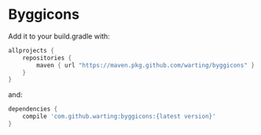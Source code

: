 # Byggicons


Add it to your build.gradle with:
```gradle
allprojects {
    repositories {
        maven { url "https://maven.pkg.github.com/warting/byggicons" }
    }
}
```
and:

```gradle
dependencies {
    compile 'com.github.warting:byggicons:{latest version}'
}
```